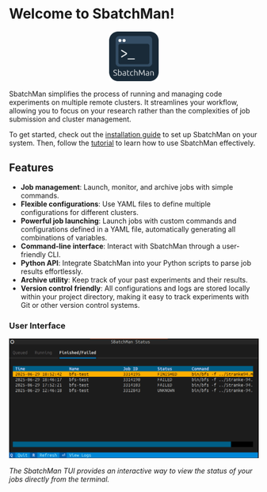 # Welcome to SbatchMan!
<p align="center">
  <img src="images/sbatchman.png" alt="SbatchMan Logo" width="100"/>
</p>
SbatchMan simplifies the process of running and managing code experiments on multiple remote clusters. It streamlines your workflow, allowing you to focus on your research rather than the complexities of job submission and cluster management.

To get started, check out the [installation guide](learn/install.md) to set up SbatchMan on your system. Then, follow the [tutorial](learn/tutorial.md) to learn how to use SbatchMan effectively.

## Features
- **Job management**: Launch, monitor, and archive jobs with simple commands.
- **Flexible configurations**: Use YAML files to define multiple configurations for different clusters.
- **Powerful job launching**: Launch jobs with custom commands and configurations defined in a YAML file, automatically generating all combinations of variables.
- **Command-line interface**: Interact with SbatchMan through a user-friendly CLI.
- **Python API**: Integrate SbatchMan into your Python scripts to parse job results effortlessly.
- **Archive utility**: Keep track of your past experiments and their results.
- **Version control friendly**: All configurations and logs are stored locally within your project directory, making it easy to track experiments with Git or other version control systems.

### User Interface

![SbatchMan TUI Screenshot](images/tui.png)

*The SbatchMan TUI provides an interactive way to view the status of your jobs directly from the terminal.*